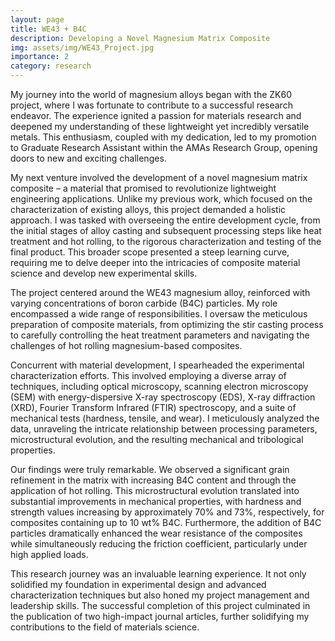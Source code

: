 ```yaml
---
layout: page
title: WE43 + B4C
description: Developing a Novel Magnesium Matrix Composite
img: assets/img/WE43_Project.jpg
importance: 2
category: research
---
```


<!--To be updated soon!-->
My journey into the world of magnesium alloys began with the ZK60 project, where I was fortunate to contribute to a successful research endeavor. The experience ignited a passion for materials research and deepened my understanding of these lightweight yet incredibly versatile metals. This enthusiasm, coupled with my dedication, led to my promotion to Graduate Research Assistant within the AMAs Research Group, opening doors to new and exciting challenges.

My next venture involved the development of a novel magnesium matrix composite – a material that promised to revolutionize lightweight engineering applications. Unlike my previous work, which focused on the characterization of existing alloys, this project demanded a holistic approach. I was tasked with overseeing the entire development cycle, from the initial stages of alloy casting and subsequent processing steps like heat treatment and hot rolling, to the rigorous characterization and testing of the final product. This broader scope presented a steep learning curve, requiring me to delve deeper into the intricacies of composite material science and develop new experimental skills.

The project centered around the WE43 magnesium alloy, reinforced with varying concentrations of boron carbide (B4C) particles. My role encompassed a wide range of responsibilities. I oversaw the meticulous preparation of composite materials, from optimizing the stir casting process to carefully controlling the heat treatment parameters and navigating the challenges of hot rolling magnesium-based composites.

Concurrent with material development, I spearheaded the experimental characterization efforts. This involved employing a diverse array of techniques, including optical microscopy, scanning electron microscopy (SEM) with energy-dispersive X-ray spectroscopy (EDS), X-ray diffraction (XRD), Fourier Transform Infrared (FTIR) spectroscopy, and a suite of mechanical tests (hardness, tensile, and wear). I meticulously analyzed the data, unraveling the intricate relationship between processing parameters, microstructural evolution, and the resulting mechanical and tribological properties.   

Our findings were truly remarkable. We observed a significant grain refinement in the matrix with increasing B4C content and through the application of hot rolling. This microstructural evolution translated into substantial improvements in mechanical properties, with hardness and strength values increasing by approximately 70% and 73%, respectively, for composites containing up to 10 wt% B4C. Furthermore, the addition of B4C particles dramatically enhanced the wear resistance of the composites while simultaneously reducing the friction coefficient, particularly under high applied loads.

This research journey was an invaluable learning experience. It not only solidified my foundation in experimental design and advanced characterization techniques but also honed my project management and leadership skills. The successful completion of this project culminated in the publication of two high-impact journal articles, further solidifying my contributions to the field of materials science.